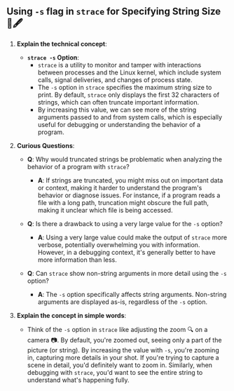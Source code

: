 **Using `-s` flag in `strace` for Specifying String Size** 🎯🖋️
---

1. **Explain the technical concept**:

   - **`strace -s` Option**:
     - `strace` is a utility to monitor and tamper with interactions between processes and the Linux kernel, which include system calls, signal deliveries, and changes of process state.
     - The `-s` option in `strace` specifies the maximum string size to print. By default, `strace` only displays the first 32 characters of strings, which can often truncate important information.
     - By increasing this value, we can see more of the string arguments passed to and from system calls, which is especially useful for debugging or understanding the behavior of a program.

2. **Curious Questions**:

   - **Q**: Why would truncated strings be problematic when analyzing the behavior of a program with `strace`?
     - **A**: If strings are truncated, you might miss out on important data or context, making it harder to understand the program's behavior or diagnose issues. For instance, if a program reads a file with a long path, truncation might obscure the full path, making it unclear which file is being accessed.

   - **Q**: Is there a drawback to using a very large value for the `-s` option?
     - **A**: Using a very large value could make the output of `strace` more verbose, potentially overwhelming you with information. However, in a debugging context, it's generally better to have more information than less.

   - **Q**: Can `strace` show non-string arguments in more detail using the `-s` option?
     - **A**: The `-s` option specifically affects string arguments. Non-string arguments are displayed as-is, regardless of the `-s` option.

3. **Explain the concept in simple words**:

   - Think of the `-s` option in `strace` like adjusting the zoom 🔍 on a camera 📷. By default, you're zoomed out, seeing only a part of the picture (or string). By increasing the value with `-s`, you're zooming in, capturing more details in your shot. If you're trying to capture a scene in detail, you'd definitely want to zoom in. Similarly, when debugging with `strace`, you'd want to see the entire string to understand what's happening fully.